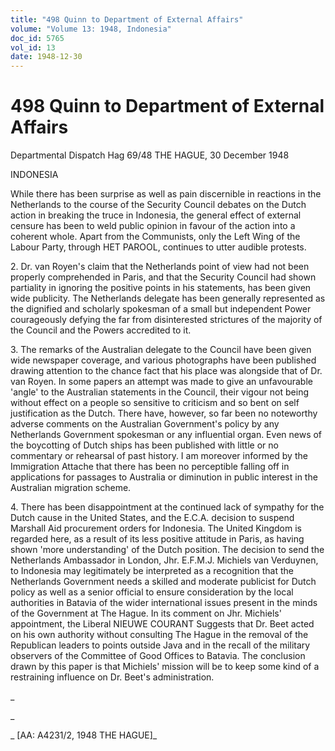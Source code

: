 ```yaml
---
title: "498 Quinn to Department of External Affairs"
volume: "Volume 13: 1948, Indonesia"
doc_id: 5765
vol_id: 13
date: 1948-12-30
---
```


# 498 Quinn to Department of External Affairs

Departmental Dispatch Hag 69/48 THE HAGUE, 30 December 1948

INDONESIA

While there has been surprise as well as pain discernible in reactions in the Netherlands to the course of the Security Council debates on the Dutch action in breaking the truce in Indonesia, the general effect of external censure has been to weld public opinion in favour of the action into a coherent whole. Apart from the Communists, only the Left Wing of the Labour Party, through HET PAROOL, continues to utter audible protests.

2\. Dr. van Royen's claim that the Netherlands point of view had not been properly comprehended in Paris, and that the Security Council had shown partiality in ignoring the positive points in his statements, has been given wide publicity. The Netherlands delegate has been generally represented as the dignified and scholarly spokesman of a small but independent Power courageously defying the far from disinterested strictures of the majority of the Council and the Powers accredited to it.

3\. The remarks of the Australian delegate to the Council have been given wide newspaper coverage, and various photographs have been published drawing attention to the chance fact that his place was alongside that of Dr. van Royen. In some papers an attempt was made to give an unfavourable 'angle' to the Australian statements in the Council, their vigour not being without effect on a people so sensitive to criticism and so bent on self justification as the Dutch. There have, however, so far been no noteworthy adverse comments on the Australian Government's policy by any Netherlands Government spokesman or any influential organ. Even news of the boycotting of Dutch ships has been published with little or no commentary or rehearsal of past history. I am moreover informed by the Immigration Attache that there has been no perceptible falling off in applications for passages to Australia or diminution in public interest in the Australian migration scheme.

4\. There has been disappointment at the continued lack of sympathy for the Dutch cause in the United States, and the E.C.A. decision to suspend Marshall Aid procurement orders for Indonesia. The United Kingdom is regarded here, as a result of its less positive attitude in Paris, as having shown 'more understanding' of the Dutch position. The decision to send the Netherlands Ambassador in London, Jhr. E.F.M.J. Michiels van Verduynen, to Indonesia may legitimately be interpreted as a recognition that the Netherlands Government needs a skilled and moderate publicist for Dutch policy as well as a senior official to ensure consideration by the local authorities in Batavia of the wider international issues present in the minds of the Government at The Hague. In its comment on Jhr. Michiels' appointment, the Liberal NIEUWE COURANT Suggests that Dr. Beet acted on his own authority without consulting The Hague in the removal of the Republican leaders to points outside Java and in the recall of the military observers of the Committee of Good Offices to Batavia. The conclusion drawn by this paper is that Michiels' mission will be to keep some kind of a restraining influence on Dr. Beet's administration.

_

_

_ [AA: A4231/2, 1948 THE HAGUE]_
